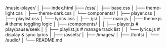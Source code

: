 /music-player/
│
├── index.html
├── /css/
│   ├── base.css
│   ├── theme-light.css
│   ├── theme-dark.css
│   └── components/
│       ├── player.css
│       ├── playlist.css
│       └── lyrics.css
│
├── /js/
│   ├── main.js
│   ├── theme.js          # theme toggling logic
│   ├── /components/
│   │   ├── player.js     # play/pause/seek
│   │   ├── playlist.js   # manage track list
│   │   └── lyrics.js     # display & sync lyrics
│
├── /assets/
│   ├── /images/
│   ├── /fonts/
│   └── /audio/
│
└── README.md
